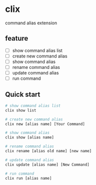 # clix
command alias extension

## feature

- [ ] show command alias list
- [ ] create new command alias
- [ ] show command alias
- [ ] rename command alias
- [ ] update command alias
- [ ] run command

## Quick start

```bash
# show command alias list
clix show list

# create new command alias
clix new [alias name] [Your Command]

# show command alias
clix show [alias name]

# rename command alias
clix rename [alias old name] [new name]

# update command alias
clix update [alias name] [New Command]

# run command
clix run [alias name]
```
